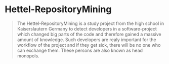# Hettel-RepositoryMining
> The Hettel-RepositoryMining is a study project from the high school in Kaiserslautern Germany to detect developers
> in a software-project which changed big parts of the code and therefore gained a massive amount of knowledge.
> Such developers are realy important for the workflow of the project and if they get sick, there will be no one who can 
> exchange them. These persons are also known as head monopols.
> 
> 